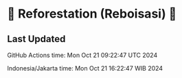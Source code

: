 
# 🌳 Reforestation (Reboisasi) 🌲

## Last Updated

GitHub Actions time: Mon Oct 21 09:22:47 UTC 2024

Indonesia/Jakarta time: Mon Oct 21 16:22:47 WIB 2024
